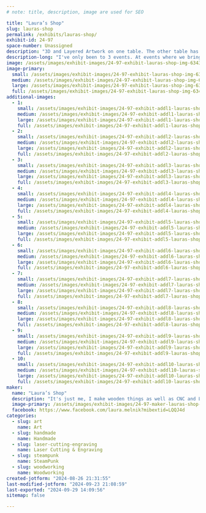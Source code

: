 ```yaml
---
# note: title, description, image are used for SEO

title: "Laura’s Shop"
slug: lauras-shop
permalink: /exhibits/lauras-shop/
exhibit-id: 24-97
space-number: Unassigned
description: "3D and Layered Artwork on one table. The other table has wood robots, mice and steampunk items."
description-long: "I've only been to 3 events. At events where we bring our own tables, I have one table for 3D Layered art and other 3D flying objects like blimp ships and hot air balloons. The other table is for wooden robot toys, wooden notebooks where I make the paper inside the also, and other wooden items I make myself. All items I sell are 100% made by me."
image: /assets/images/exhibit-images/24-97-exhibit-lauras-shop-img-6343-large.jpeg
image-primary: 
  small: /assets/images/exhibit-images/24-97-exhibit-lauras-shop-img-6343-small.jpeg
  medium: /assets/images/exhibit-images/24-97-exhibit-lauras-shop-img-6343-medium.jpeg
  large: /assets/images/exhibit-images/24-97-exhibit-lauras-shop-img-6343-large.jpeg
  full: /assets/images/exhibit-images/24-97-exhibit-lauras-shop-img-6343-full.jpeg
additional-images: 
  - 1:
    small: /assets/images/exhibit-images/24-97-exhibit-addl1-lauras-shop-img-6186-small.jpeg
    medium: /assets/images/exhibit-images/24-97-exhibit-addl1-lauras-shop-img-6186-medium.jpeg
    large: /assets/images/exhibit-images/24-97-exhibit-addl1-lauras-shop-img-6186-large.jpeg
    full: /assets/images/exhibit-images/24-97-exhibit-addl1-lauras-shop-img-6186-full.jpeg
  - 2:
    small: /assets/images/exhibit-images/24-97-exhibit-addl2-lauras-shop-img-6256-small.jpeg
    medium: /assets/images/exhibit-images/24-97-exhibit-addl2-lauras-shop-img-6256-medium.jpeg
    large: /assets/images/exhibit-images/24-97-exhibit-addl2-lauras-shop-img-6256-large.jpeg
    full: /assets/images/exhibit-images/24-97-exhibit-addl2-lauras-shop-img-6256-full.jpeg
  - 3:
    small: /assets/images/exhibit-images/24-97-exhibit-addl3-lauras-shop-img-6270-small.jpeg
    medium: /assets/images/exhibit-images/24-97-exhibit-addl3-lauras-shop-img-6270-medium.jpeg
    large: /assets/images/exhibit-images/24-97-exhibit-addl3-lauras-shop-img-6270-large.jpeg
    full: /assets/images/exhibit-images/24-97-exhibit-addl3-lauras-shop-img-6270-full.jpeg
  - 4:
    small: /assets/images/exhibit-images/24-97-exhibit-addl4-lauras-shop-img-6274-small.jpeg
    medium: /assets/images/exhibit-images/24-97-exhibit-addl4-lauras-shop-img-6274-medium.jpeg
    large: /assets/images/exhibit-images/24-97-exhibit-addl4-lauras-shop-img-6274-large.jpeg
    full: /assets/images/exhibit-images/24-97-exhibit-addl4-lauras-shop-img-6274-full.jpeg
  - 5:
    small: /assets/images/exhibit-images/24-97-exhibit-addl5-lauras-shop-img-6287-small.jpeg
    medium: /assets/images/exhibit-images/24-97-exhibit-addl5-lauras-shop-img-6287-medium.jpeg
    large: /assets/images/exhibit-images/24-97-exhibit-addl5-lauras-shop-img-6287-large.jpeg
    full: /assets/images/exhibit-images/24-97-exhibit-addl5-lauras-shop-img-6287-full.jpeg
  - 6:
    small: /assets/images/exhibit-images/24-97-exhibit-addl6-lauras-shop-img-6306-small.jpeg
    medium: /assets/images/exhibit-images/24-97-exhibit-addl6-lauras-shop-img-6306-medium.jpeg
    large: /assets/images/exhibit-images/24-97-exhibit-addl6-lauras-shop-img-6306-large.jpeg
    full: /assets/images/exhibit-images/24-97-exhibit-addl6-lauras-shop-img-6306-full.jpeg
  - 7:
    small: /assets/images/exhibit-images/24-97-exhibit-addl7-lauras-shop-img-6338-small.jpeg
    medium: /assets/images/exhibit-images/24-97-exhibit-addl7-lauras-shop-img-6338-medium.jpeg
    large: /assets/images/exhibit-images/24-97-exhibit-addl7-lauras-shop-img-6338-large.jpeg
    full: /assets/images/exhibit-images/24-97-exhibit-addl7-lauras-shop-img-6338-full.jpeg
  - 8:
    small: /assets/images/exhibit-images/24-97-exhibit-addl8-lauras-shop-44-img-6345-1478-small.jpeg
    medium: /assets/images/exhibit-images/24-97-exhibit-addl8-lauras-shop-44-img-6345-1478-medium.jpeg
    large: /assets/images/exhibit-images/24-97-exhibit-addl8-lauras-shop-44-img-6345-1478-large.jpeg
    full: /assets/images/exhibit-images/24-97-exhibit-addl8-lauras-shop-44-img-6345-1478-full.jpeg
  - 9:
    small: /assets/images/exhibit-images/24-97-exhibit-addl9-lauras-shop-img-6353-small.jpeg
    medium: /assets/images/exhibit-images/24-97-exhibit-addl9-lauras-shop-img-6353-medium.jpeg
    large: /assets/images/exhibit-images/24-97-exhibit-addl9-lauras-shop-img-6353-large.jpeg
    full: /assets/images/exhibit-images/24-97-exhibit-addl9-lauras-shop-img-6353-full.jpeg
  - 10:
    small: /assets/images/exhibit-images/24-97-exhibit-addl10-lauras-shop-img-6367-small.jpeg
    medium: /assets/images/exhibit-images/24-97-exhibit-addl10-lauras-shop-img-6367-medium.jpeg
    large: /assets/images/exhibit-images/24-97-exhibit-addl10-lauras-shop-img-6367-large.jpeg
    full: /assets/images/exhibit-images/24-97-exhibit-addl10-lauras-shop-img-6367-full.jpeg
maker: 
  name: "Laura’s Shop"
  description: "It's just me, I make wooden things as well as CNC and Laser art."
  image-primary: /assets/images/exhibit-images/24-97-maker-lauras-shop-img-6327-medium.jpeg
  facebook: https://www.facebook.com/laura.melnik?mibextid=LQQJ4d
categories: 
  - slug: art
    name: Art
  - slug: handmade
    name: Handmade
  - slug: laser-cutting-engraving
    name: Laser Cutting & Engraving
  - slug: steampunk
    name: SteamPunk
  - slug: woodworking
    name: Woodworking
created-jotform: "2024-08-26 21:31:55"
last-modified-jotform: "2024-09-23 21:08:59"
last-exported: "2024-09-29 14:09:56"
sitemap: false

---
```

